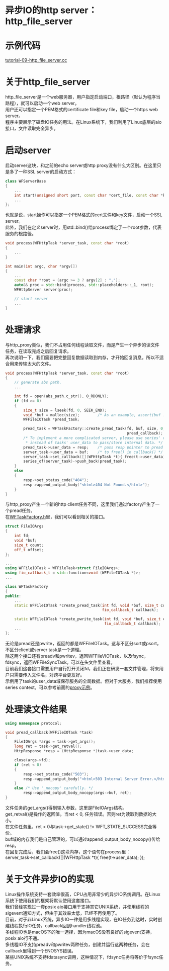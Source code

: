 # 异步IO的http server：http_file_server
# 示例代码

[tutorial-09-http_file_server.cc](/tutorial/tutorial-09-http_file_server.cc)

# 关于http_file_server

http_file_server是一个web服务器，用户指定启动端口，根路径（默认为程序当路程），就可以启动一个web server。  
用户还可以指定一个PEM格式的certificate file和key file，启动一个https web server。  
程序主要展示了磁盘IO任务的用法。在Linux系统下，我们利用了Linux底层的aio接口，文件读取完全异步。

# 启动server

启动server这块，和之前的echo server或http proxy没有什么大区别。在这里只是多了一种SSL server的启动方式：
~~~cpp
class WFServerBase
{
    ...
    int start(unsigned short port, const char *cert_file, const char *key_file);
    ...
};
~~~
也就是说，start操作可以指定一个PEM格式的cert文件和key文件，启动一个SSL server。  
此外，我们在定义server时，用std::bind()给process绑定了一个root参数，代表服务的根路径。
~~~cpp
void process(WFHttpTask *server_task, const char *root)
{
    ...
}

int main(int argc, char *argv[])
{
    ...
    const char *root = (argc >= 3 ? argv[2] : ".");
    auto&& proc = std::bind(process, std::placeholders::_1, root);
    WFHttpServer server(proc);

    // start server
    ...
}
~~~

# 处理请求

与http_proxy类似，我们不占用任何线程读取文件，而是产生一个异步的读文件任务，在读取完成之后回复请求。  
再次说明一下，我们需要把完整回复数据读取到内存，才开始回复消息。所以不适合用来传输太大的文件。
~~~cpp
void process(WFHttpTask *server_task, const char *root)
{
    // generate abs path.
    ...

    int fd = open(abs_path.c_str(), O_RDONLY);
    if (fd >= 0)
    {
        size_t size = lseek(fd, 0, SEEK_END);
        void *buf = malloc(size);        /* As an example, assert(buf != NULL); */
        WFFileIOTask *pread_task;

        pread_task = WFTaskFactory::create_pread_task(fd, buf, size, 0,
                                                      pread_callback);
        /* To implement a more complicated server, please use series' context
         * instead of tasks' user_data to pass/store internal data. */
        pread_task->user_data = resp;    /* pass resp pointer to pread task. */
        server_task->user_data = buf;    /* to free() in callback() */
        server_task->set_callback([](WFHttpTask *t){ free(t->user_data); });
        series_of(server_task)->push_back(pread_task);
    }
    else
    {
        resp->set_status_code("404");
        resp->append_output_body("<html>404 Not Found.</html>");
    }
}
~~~
与http_proxy产生一个新的http client任务不同，这里我们通过factory产生了一个pread任务。  
在[WFTaskFactory.h](../src/factory/WFTaskFactory.h)里，我们可以看到相关的接口。
~~~cpp
struct FileIOArgs
{
    int fd;
    void *buf;
    size_t count;
    off_t offset;
};

...
using WFFileIOTask = WFFileTask<struct FileIOArgs>;
using fio_callback_t = std::function<void (WFFileIOTask *)>;
...

class WFTaskFactory
{
public:
    ...
    static WFFileIOTask *create_pread_task(int fd, void *buf, size_t count, off_t offset,
                                           fio_callback_t callback);

    static WFFileIOTask *create_pwrite_task(int fd, void *buf, size_t count, off_t offset,
                                            fio_callback_t callback);
    ...
};
~~~
无论是pread还是pwrite，返回的都是WFFileIOTask。这与不区分sort或psort，不区分client或server task是一个道理。  
除这两个接口还有preadv和pwritev，返回WFFileVIOTask，以及fsync，fdsync，返回WFFileSyncTask。可以在头文件里查看。  
目前我们这套接口需要用户自行打开关闭fd，我们正在研发一套文件管理，将来用户只需要传入文件名，对跨平台更友好。  
示例用了task的user_data域保存服务的全局数据。但对于大服务，我们推荐使用series context。可以参考前面的[proxy示例](../tutorial/tutorial-05-http_proxy.cc)。

# 处理读文件结果

~~~cpp
using namespace protocol;

void pread_callback(WFFileIOTask *task)
{
    FileIOArgs *args = task->get_args();
    long ret = task->get_retval();
    HttpResponse *resp = (HttpResponse *)task->user_data;

    close(args->fd);
    if (ret < 0)
    {
        resp->set_status_code("503");
        resp->append_output_body("<html>503 Internal Server Error.</html>");
    }
    else /* Use '_nocopy' carefully. */
        resp->append_output_body_nocopy(args->buf, ret);
}
~~~
文件任务的get_args()得到输入参数，这里是FileIOArgs结构。  
get_retval()是操作的返回值。当ret < 0, 任务错误。否则ret为读取到数据的大小。  
在文件任务里，ret < 0与task->get_state() != WFT_STATE_SUCCESS完全等价。  
buf域的内存我们是自己管理的，可以通过append_output_body_nocopy()传给resp。  
在回复完成后，我们会free()这块内存，这个语句在process里：  
server_task->set_callback([](WFHttpTask *t){ free(t->user_data); });

# 关于文件异步IO的实现

Linux操作系统支持一套效率很高，CPU占用非常少的异步IO系统调用。在Linux系统下使用我们的框架将默认使用这套接口。  
我们曾经实现过一套posix aio接口用于支持其它UNIX系统，并使用线程的sigevent通知方式，但由于其效率太低，已经不再使用了。  
目前，对于非Linux系统，异步IO一律是用多线程实现，在IO任务到达时，实时创建线程执行IO任务，callback回到handler线程池。  
多线程IO也是macOS下的唯一选择，因为macOS没有良好的sigevent支持，posix aio行不通。  
多线程IO不支持preadv和pwritev两种任务，创建并运行这两种任务，会在callback里得到一个ENOSYS错误。  
某些UNIX系统不支持fdatasync调用，这种情况下，fdsync任务将等价于fsync任务。

